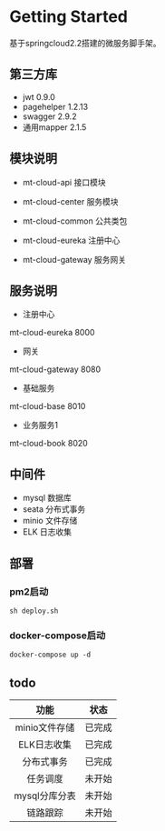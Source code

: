 # Getting Started

基于springcloud2.2搭建的微服务脚手架。

## 第三方库

- jwt 0.9.0
- pagehelper 1.2.13
- swagger  2.9.2
- 通用mapper 2.1.5

## 模块说明

- mt-cloud-api  接口模块

- mt-cloud-center  服务模块

- mt-cloud-common 公共类包

- mt-cloud-eureka 注册中心

- mt-cloud-gateway 服务网关

## 服务说明

- 注册中心

mt-cloud-eureka 8000

- 网关

mt-cloud-gateway 8080

- 基础服务

mt-cloud-base 8010

- 业务服务1

mt-cloud-book 8020

## 中间件

- mysql 数据库
- seata 分布式事务
- minio 文件存储
- ELK 日志收集

## 部署

### pm2启动

```shell script
sh deploy.sh
```

### docker-compose启动

```shell script
docker-compose up -d
```

## todo

|功能|状态|
|:-------:|:------:|
|minio文件存储|已完成|
|ELK日志收集|已完成|
|分布式事务|已完成|
|任务调度|未开始|
|mysql分库分表|未开始|
|链路跟踪|未开始|
